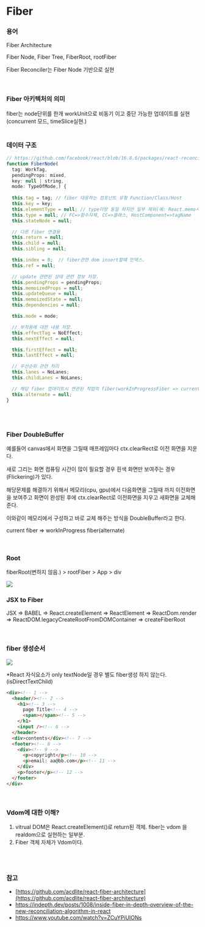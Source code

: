 # Fiber

### 용어

Fiber Architecture

Fiber Node, Fiber Tree, FiberRoot, rootFiber

Fiber Reconciler는 Fiber Node 기반으로 실현

<br/>

### Fiber 아키텍처의 의미

fiber는 node단위를 한개 workUnit으로 비동기 이고 중단 가능한 업데이트를 실현(concurrent 모드, timeSlice실현.)
<br/>
<br/>

### 데이터 구조

```jsx
// https://github.com/facebook/react/blob/16.8.6/packages/react-reconciler/src/ReactFiber.js
function FiberNode(
  tag: WorkTag,
  pendingProps: mixed,
  key: null | string,
  mode: TypeOfMode,) {
  
  this.tag = tag; // fiber 대응하는 컴포넌트 유형 Function/Class/Host
  this.key = key;
  this.elementType = null; // type이랑 동일 하지만 일부 제외(예: React.memo사용시 제외)
  this.type = null; // FC=>함수자체, CC=>클래스, HostComponent=>tagName
  this.stateNode = null;

  // 다른 fiber 연결용
  this.return = null;
  this.child = null;
  this.sibling = null;

  this.index = 0;  // fiber관련 dom insert할때 인덱스.
  this.ref = null;

  // update 관련된 상태 관련 정보 저장.
  this.pendingProps = pendingProps;
  this.memoizedProps = null;
  this.updateQueue = null;
  this.memoizedState = null;
  this.dependencies = null;

  this.mode = mode;

  // 부작용에 대한 내용 저장.
  this.effectTag = NoEffect;
  this.nextEffect = null;

  this.firstEffect = null;
  this.lastEffect = null;

  // 우선순위 관련 처리
  this.lanes = NoLanes;
  this.childLanes = NoLanes;

  // 해당 fiber 업데이트시 연관된 작업의 fiber(workInProgressFiber => currentFiber)
  this.alternate = null;
}
```

<br/>
<br/>

### Fiber **DoubleBuffer**

예를들어 canvas에서 화면을 그릴때 매프레임마다 ctx.clearRect로 이전 화면을 지운다.

새로 그리는 화면 컴퓨팅 시간이 많이 필요할 경우 흰색 화면만 보여주는 경우(Flickering)가 있다.

해당문제를 해결하기 위해서 메모리(cpu, gpu)에서 다음화면을 그릴때 까지 이전화면을 보여주고 화면이 완성된 후에 ctx.clearRect로 이전화면을 지우고 새화면을 교체해준다.

이와같이 메모리에서 구성하고 바로 교체 해주는 방식을 DoubleBuffer라고 한다.

current fiber ⇒ workInProgress fiber(alternate)

<br/>

### Root

fiberRoot(변하지 않음.) > rootFiber > App > div

![](https://raw.githubusercontent.com/jl917/jl917.github.io/master/img/2022/07/25/20220725213905.png)
<br/>

### JSX to Fiber

JSX ⇒ BABEL ⇒ React.createElement ⇒ ReactElement ⇒ ReactDom.render ⇒ ReactDOM.legacyCreateRootFromDOMContainer ⇒ createFiberRoot

<br/>

### fiber 생성순서

![](https://raw.githubusercontent.com/jl917/jl917.github.io/master/img/2022/07/25/20220725214257.png)

*React 자식요소가 only textNode일 경우 별도 fiber생성 하지 않는다. (isDirectTextChild)

```html
<div><!-- 1 -->
  <header/><!-- 2 -->
    <h1><!-- 3 -->
      page Title<!-- 4 -->
      <span></span><!-- 5 -->
    </h1>
    <input /><!-- 6 -->
  </header>
  <div>contents</div><!-- 7 -->
  <footer><!-- 8 -->
    <div><!-- 9 -->
      <p>copyright</p><!-- 10 -->
      <p>email: aa@bb.com</p><!-- 11 -->
    </div>
    <p>footer</p><!-- 12 -->
  </footer>
</div>
```
<br/>

### Vdom에 대한 이해?

1. vitrual DOM은 React.createElement()로 return된 객체. fiber는 vdom 을 realdom으로 실현하는 일부분.
2. Fiber 객체 자체가 Vdom이다.
<br/>
<br/>

### 참고

- [https://github.com/acdlite/react-fiber-architecture](https://github.com/acdlite/react-fiber-architecture)
- https://indepth.dev/posts/1008/inside-fiber-in-depth-overview-of-the-new-reconciliation-algorithm-in-react
- https://www.youtube.com/watch?v=ZCuYPiUIONs

